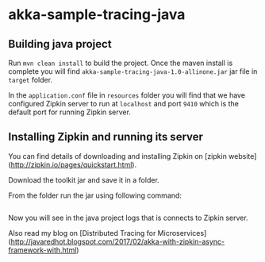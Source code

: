# akka-sample-tracing-java

## Building java project
Run ```mvn clean install``` to build the project.
Once the maven install is complete you will find ```akka-sample-tracing-java-1.0-allinone.jar``` jar file in ```target``` folder.

In the ```application.conf``` file in ```resources``` folder you will find that we have configured Zipkin server to run at ```localhost``` and port ```9410``` which is the default port for running Zipkin server.

## Installing Zipkin and running its server
You can find details of downloading and installing Zipkin on [zipkin website] (http://zipkin.io/pages/quickstart.html).

Download the toolkit jar and save it in a folder.

From the folder run the jar using following command: 

```java -jar zipkin.jar
```

Now you will see in the java project logs that is connects to Zipkin server.

Also read my blog on [Distributed Tracing for Microservices] (http://javaredhot.blogspot.com/2017/02/akka-with-zipkin-async-framework-with.html)

